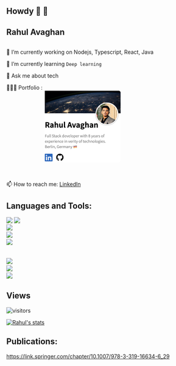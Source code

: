 

## Howdy 👋 👋
## Rahul Avaghan
<div style="display:flex">
<div>

 🔭 I’m currently working on Nodejs, Typescript, React, Java
 
 🌱 I’m currently learning `Deep learning`
 
 💬 Ask me about tech
 
 👨🏽‍💻 Portfolio :
 </br>
 <a href="https://rahulavaghan.vercel.app/" ><img width="200" height="187" style="max-width: 100%;border-radius: 5px;padding-left: 100px;" src="./preview_portpolio.png" /></a>
 
 </br>

 📫 How to reach me: [LinkedIn](https://www.linkedin.com/in/rahulavaghan)
 
 <div>
  
  <div>

  </div>
  </div>
 
 ## Languages and Tools:  


<code><img height="40" src="https://cdn.jsdelivr.net/gh/devicons/devicon/icons/react/react-original-wordmark.svg" /></code>
 <code><img height="40" src="https://cdn.jsdelivr.net/gh/devicons/devicon/icons/java/java-original-wordmark.svg" /></code>
 <code> <img height="40" src="https://cdn.jsdelivr.net/gh/devicons/devicon/icons/javascript/javascript-original.svg" /></code>
   <code> <img height="40" src="https://cdn.jsdelivr.net/gh/devicons/devicon/icons/html5/html5-original-wordmark.svg" /></code>
    <code> <img height="40" src="https://cdn.jsdelivr.net/gh/devicons/devicon/icons/graphql/graphql-plain-wordmark.svg" /></code>
 

  <code> <img  height="40" src="https://cdn.jsdelivr.net/gh/devicons/devicon/icons/amazonwebservices/amazonwebservices-original-wordmark.svg" /></code>
  <code> <img  height="40" src="https://cdn.jsdelivr.net/gh/devicons/devicon/icons/nodejs/nodejs-original-wordmark.svg" /></code>
  <code> <img  height="40" src="https://cdn.jsdelivr.net/gh/devicons/devicon/icons/postgresql/postgresql-original-wordmark.svg" /></code>

## Views
![visitors](https://visitor-badge.laobi.icu/badge?page_id=rahul-avaghan)

[![Rahul's stats](https://github-readme-stats.vercel.app/api?username=rahul-avaghan&theme=dark&show_icons=true&count_private=true&include_all_commits=true&hide=totalPRs)](https://www.linkedin.com/in/rahulavaghan)

## Publications:
https://link.springer.com/chapter/10.1007/978-3-319-16634-6_29


